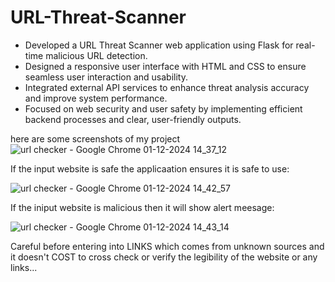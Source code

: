 # URL-Threat-Scanner

* Developed a URL Threat Scanner web application using Flask for real-time malicious URL detection.
* Designed a responsive user interface with HTML and CSS to ensure seamless user interaction and usability.
* Integrated external API services to enhance threat analysis accuracy and improve system performance.
* Focused on web security and user safety by implementing efficient backend processes and clear, user-friendly outputs.

here are some screenshots of my project
![url checker - Google Chrome 01-12-2024 14_37_12](https://github.com/user-attachments/assets/897ed5a9-df38-4d9f-9c90-1456d8a76543)

If the input website is safe the applicaation ensures it is safe to use:

![url checker - Google Chrome 01-12-2024 14_42_57](https://github.com/user-attachments/assets/abbb4a5e-7079-4c2c-a7a6-243a42d5a71e)

If the iniput website is malicious then it will show alert meesage:

![url checker - Google Chrome 01-12-2024 14_43_14](https://github.com/user-attachments/assets/4a495352-625a-4f5e-8607-5e4d88b44fb2)


Careful before entering into LINKS which comes from unknown sources and it doesn't COST to cross check or verify the legibility of the website or any links...
